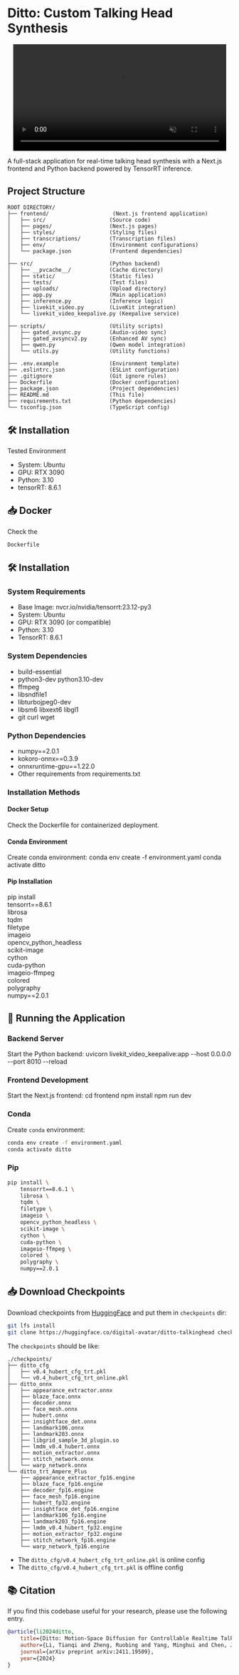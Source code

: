 # Ditto: Custom Talking Head Synthesis

<div align="center">
    <video style="width: 95%; object-fit: cover;" controls loop src="https://github.com/user-attachments/assets/ef1a0b08-bff3-4997-a6dd-62a7f51cdb40" muted="false"></video>
</div>

A full-stack application for real-time talking head synthesis with a Next.js frontend and Python backend powered by TensorRT inference.

## Project Structure
```text
ROOT DIRECTORY/
├── frontend/                    (Next.js frontend application)
│   ├── src/                    (Source code)
│   ├── pages/                  (Next.js pages)
│   ├── styles/                 (Styling files)
│   ├── transcriptions/         (Transcription files)
│   ├── env/                    (Environment configurations)
│   └── package.json            (Frontend dependencies)
│
├── src/                        (Python backend)
│   ├── __pvcache__/            (Cache directory)
│   ├── static/                 (Static files)
│   ├── tests/                  (Test files)
│   ├── uploads/                (Upload directory)
│   ├── app.py                  (Main application)
│   ├── inference.py            (Inference logic)
│   ├── livekit_video.py        (LiveKit integration)
│   └── livekit_video_keepalive.py (Keepalive service)
│
├── scripts/                    (Utility scripts)
│   ├── gated_avsync.py         (Audio-video sync)
│   ├── gated_avsyncv2.py       (Enhanced AV sync)
│   ├── qwen.py                 (Qwen model integration)
│   └── utils.py                (Utility functions)
│
├── .env.example                (Environment template)
├── .eslintrc.json              (ESLint configuration)
├── .gitignore                  (Git ignore rules)
├── Dockerfile                  (Docker configuration)
├── package.json                (Project dependencies)
├── README.md                   (This file)
├── requirements.txt            (Python dependencies)
└── tsconfig.json               (TypeScript config)
```

## 🛠️ Installation

Tested Environment  
- System: Ubuntu
- GPU: RTX 3090  
- Python: 3.10  
- tensorRT: 8.6.1  

## 📥 Docker
Check the
```bash
Dockerfile
```

## 🛠️ Installation

### System Requirements
- Base Image: nvcr.io/nvidia/tensorrt:23.12-py3
- System: Ubuntu
- GPU: RTX 3090 (or compatible)
- Python: 3.10
- TensorRT: 8.6.1

### System Dependencies
- build-essential
- python3-dev python3.10-dev
- ffmpeg
- libsndfile1
- libturbojpeg0-dev
- libsm6 libxext6 libgl1
- git curl wget

### Python Dependencies
- numpy==2.0.1
- kokoro-onnx==0.3.9
- onnxruntime-gpu==1.22.0
- Other requirements from requirements.txt

### Installation Methods

#### Docker Setup
Check the Dockerfile for containerized deployment.

#### Conda Environment
Create conda environment:
conda env create -f environment.yaml
conda activate ditto

#### Pip Installation
pip install \
    tensorrt==8.6.1 \
    librosa \
    tqdm \
    filetype \
    imageio \
    opencv_python_headless \
    scikit-image \
    cython \
    cuda-python \
    imageio-ffmpeg \
    colored \
    polygraphy \
    numpy==2.0.1


## 🚀 Running the Application

### Backend Server
Start the Python backend:
uvicorn livekit_video_keepalive:app --host 0.0.0.0 --port 8010 --reload

### Frontend Development
Start the Next.js frontend:
cd frontend
npm install
npm run dev


### Conda
Create `conda` environment:
```bash
conda env create -f environment.yaml
conda activate ditto
```

### Pip
```bash
pip install \
    tensorrt==8.6.1 \
    librosa \
    tqdm \
    filetype \
    imageio \
    opencv_python_headless \
    scikit-image \
    cython \
    cuda-python \
    imageio-ffmpeg \
    colored \
    polygraphy \
    numpy==2.0.1
```

## 📥 Download Checkpoints
Download checkpoints from [HuggingFace](https://huggingface.co/digital-avatar/ditto-talkinghead) and put them in `checkpoints` dir:
```bash
git lfs install
git clone https://huggingface.co/digital-avatar/ditto-talkinghead checkpoints
```

The `checkpoints` should be like:
```text
./checkpoints/
├── ditto_cfg
│   ├── v0.4_hubert_cfg_trt.pkl
│   └── v0.4_hubert_cfg_trt_online.pkl
├── ditto_onnx
│   ├── appearance_extractor.onnx
│   ├── blaze_face.onnx
│   ├── decoder.onnx
│   ├── face_mesh.onnx
│   ├── hubert.onnx
│   ├── insightface_det.onnx
│   ├── landmark106.onnx
│   ├── landmark203.onnx
│   ├── libgrid_sample_3d_plugin.so
│   ├── lmdm_v0.4_hubert.onnx
│   ├── motion_extractor.onnx
│   ├── stitch_network.onnx
│   └── warp_network.onnx
└── ditto_trt_Ampere_Plus
    ├── appearance_extractor_fp16.engine
    ├── blaze_face_fp16.engine
    ├── decoder_fp16.engine
    ├── face_mesh_fp16.engine
    ├── hubert_fp32.engine
    ├── insightface_det_fp16.engine
    ├── landmark106_fp16.engine
    ├── landmark203_fp16.engine
    ├── lmdm_v0.4_hubert_fp32.engine
    ├── motion_extractor_fp32.engine
    ├── stitch_network_fp16.engine
    └── warp_network_fp16.engine
```

- The `ditto_cfg/v0.4_hubert_cfg_trt_online.pkl` is online config
- The `ditto_cfg/v0.4_hubert_cfg_trt.pkl` is offline config


## 📚 Citation
If you find this codebase useful for your research, please use the following entry.
```BibTeX
@article{li2024ditto,
    title={Ditto: Motion-Space Diffusion for Controllable Realtime Talking Head Synthesis},
    author={Li, Tianqi and Zheng, Ruobing and Yang, Minghui and Chen, Jingdong and Yang, Ming},
    journal={arXiv preprint arXiv:2411.19509},
    year={2024}
}
```
